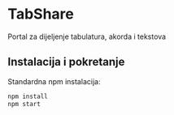 # TabShare

Portal za dijeljenje tabulatura, akorda i tekstova

## Instalacija i pokretanje

Standardna npm instalacija:

```bash
npm install
npm start
```
